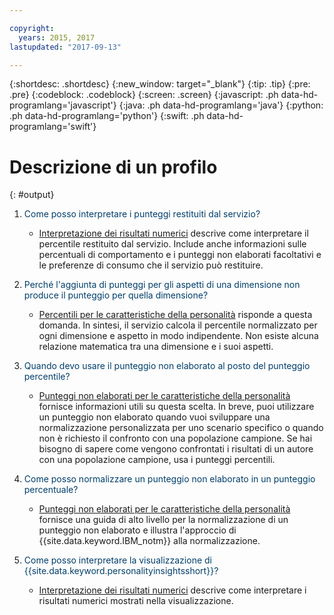 ```yaml
---

copyright:
  years: 2015, 2017
lastupdated: "2017-09-13"

---
```


{:shortdesc: .shortdesc}
{:new_window: target="_blank"}
{:tip: .tip}
{:pre: .pre}
{:codeblock: .codeblock}
{:screen: .screen}
{:javascript: .ph data-hd-programlang='javascript'}
{:java: .ph data-hd-programlang='java'}
{:python: .ph data-hd-programlang='python'}
{:swift: .ph data-hd-programlang='swift'}

# Descrizione di un profilo
{: #output}

1.  <span style="color:#003F69">Come posso interpretare i punteggi restituiti dal servizio?</span>

    -   [Interpretazione dei risultati numerici](/docs/services/personality-insights/numeric.html) descrive come interpretare il percentile restituito dal servizio. Include anche informazioni sulle percentuali di comportamento e i punteggi non elaborati facoltativi e le preferenze di consumo che il servizio può restituire. 

1.  <span style="color:#003F69">Perché l'aggiunta di punteggi per gli aspetti di una dimensione non produce il punteggio per quella dimensione?</span>

    -   [Percentili per le caratteristiche della personalità](/docs/services/personality-insights/numeric.html#percentiles) risponde a questa domanda. In sintesi, il servizio calcola il percentile normalizzato per ogni dimensione e aspetto in modo indipendente. Non esiste alcuna relazione matematica tra una dimensione e i suoi aspetti.

1.  <span style="color:#003F69">Quando devo usare il punteggio non elaborato al posto del punteggio percentile?</span>

    -   [Punteggi non elaborati per le caratteristiche della personalità](/docs/services/personality-insights/numeric.html#rawScores) fornisce informazioni utili su questa scelta. In breve, puoi utilizzare un punteggio non elaborato quando vuoi sviluppare una normalizzazione personalizzata per uno scenario specifico o quando non è richiesto il confronto con una popolazione campione. Se hai bisogno di sapere come vengono confrontati i risultati di un autore con una popolazione campione, usa i punteggi percentili.

1.  <span style="color:#003F69">Come posso normalizzare un punteggio non elaborato in un punteggio percentuale?</span>

    -   [Punteggi non elaborati per le caratteristiche della personalità](/docs/services/personality-insights/numeric.html#rawScores) fornisce una guida di alto livello per la normalizzazione di un punteggio non elaborato e illustra l'approccio di {{site.data.keyword.IBM_notm}} alla normalizzazione.

1.  <span style="color:#003F69">Come posso interpretare la visualizzazione di {{site.data.keyword.personalityinsightsshort}}?</span>

    -   [Interpretazione dei risultati numerici](/docs/services/personality-insights/numeric.html) descrive come interpretare i risultati numerici mostrati nella visualizzazione.
